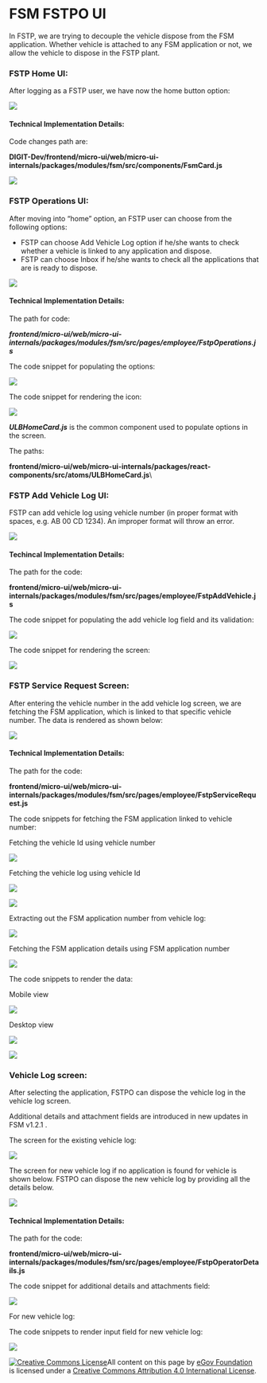 # FSM FSTPO UI

In FSTP, we are trying to decouple the vehicle dispose from the FSM application. Whether vehicle is attached to any FSM application or not, we allow the vehicle to dispose in the FSTP plant.

### FSTP Home UI:&#x20;

After logging as a FSTP user, we have now the home button option:

![](<../../../../.gitbook/assets/Screenshot 2022-08-08 at 4.25.08 PM.png>)

#### Technical Implementation Details: <a href="#technical-implementation" id="technical-implementation"></a>

Code changes path are:

**DIGIT-Dev/frontend/micro-ui/web/micro-ui-internals/packages/modules/fsm/src/components/FsmCard.js**

![](<../../../../.gitbook/assets/Screenshot 2022-08-08 at 4.28.43 PM.png>)

### FSTP Operations UI:

After moving into “home” option, an FSTP user can choose from the following options:

* FSTP can choose Add Vehicle Log option if he/she wants to check whether a vehicle is linked to any application and dispose.
* FSTP can choose Inbox if he/she wants to check all the applications that are is ready to dispose.

![](<../../../../.gitbook/assets/Screenshot 2022-08-08 at 4.28.52 PM.png>)

#### Technical Implementation Details:

The path for code:

_**frontend/micro-ui/web/micro-ui-internals/packages/modules/fsm/src/pages/employee/FstpOperations.js**_

The code snippet for populating the options:

![](<../../../../.gitbook/assets/Screenshot 2022-08-08 at 4.31.22 PM.png>)

The code snippet for rendering the icon:

![](<../../../../.gitbook/assets/Screenshot 2022-08-08 at 4.33.19 PM.png>)

_**ULBHomeCard.js**_ is the common component used to populate options in the screen.

The paths:

**frontend/micro-ui/web/micro-ui-internals/packages/react-components/src/atoms/ULBHomeCard.js**\


### FSTP Add Vehicle Log UI: <a href="#fstp-add-vehicle-log-ui" id="fstp-add-vehicle-log-ui"></a>

FSTP can add vehicle log using vehicle number (in proper format with spaces, e.g. AB 00 CD 1234). An improper format will throw an error.

![](<../../../../.gitbook/assets/Screenshot 2022-08-08 at 4.47.24 PM.png>)

#### Techincal Implementation Details:  <a href="#techincal-implementation-details" id="techincal-implementation-details"></a>

The path for the code:

**frontend/micro-ui/web/micro-ui-internals/packages/modules/fsm/src/pages/employee/FstpAddVehicle.js**

The code snippet for populating the add vehicle log field and its validation:

![](<../../../../.gitbook/assets/Screenshot 2022-08-08 at 5.21.40 PM.png>)

The code snippet for rendering the screen:

![](<../../../../.gitbook/assets/Screenshot 2022-08-08 at 5.23.35 PM.png>)

### FSTP Service Request Screen: <a href="#fstp-service-request-screen" id="fstp-service-request-screen"></a>

After entering the vehicle number in the add vehicle log screen, we are fetching the FSM application, which is linked to that specific vehicle number. The data is rendered as shown below:&#x20;

![](<../../../../.gitbook/assets/Screenshot 2022-08-08 at 5.27.21 PM.png>)

#### Technical Implementation Details: <a href="#technical-implementation-details-.1" id="technical-implementation-details-.1"></a>

The path for the code:

**frontend/micro-ui/web/micro-ui-internals/packages/modules/fsm/src/pages/employee/FstpServiceRequest.js**

The code snippets for fetching the FSM application linked to vehicle number:

Fetching the vehicle Id using vehicle number

![](<../../../../.gitbook/assets/Screenshot 2022-08-08 at 5.29.09 PM.png>)

Fetching the vehicle log using vehicle Id

![](<../../../../.gitbook/assets/Screenshot 2022-08-08 at 5.31.00 PM.png>)

![](<../../../../.gitbook/assets/Screenshot 2022-08-08 at 5.31.25 PM.png>)

Extracting out the FSM application number from vehicle log:

![](<../../../../.gitbook/assets/Screenshot 2022-08-08 at 5.33.56 PM.png>)

Fetching the FSM application details using FSM application number

![](<../../../../.gitbook/assets/Screenshot 2022-08-08 at 5.35.43 PM.png>)

The code snippets to render the data:

Mobile view

![](<../../../../.gitbook/assets/Screenshot 2022-08-08 at 5.41.36 PM.png>)

Desktop view

![](<../../../../.gitbook/assets/Screenshot 2022-08-08 at 5.44.01 PM.png>)

![](<../../../../.gitbook/assets/Screenshot 2022-08-08 at 5.45.07 PM.png>)

### Vehicle Log screen:

After selecting the application, FSTPO can dispose the vehicle log in the vehicle log screen.

Additional details and attachment fields are introduced in new updates in FSM v1.2.1 .

The screen for the existing vehicle log:

![](<../../../../.gitbook/assets/Screenshot 2022-08-08 at 5.48.48 PM.png>)

The screen for new vehicle log if no application is found for vehicle is shown below. FSTPO can dispose the new vehicle log by providing all the details below.

![](<../../../../.gitbook/assets/Screenshot 2022-08-08 at 5.49.03 PM.png>)

#### Technical Implementation Details:

The path for the code:

**frontend/micro-ui/web/micro-ui-internals/packages/modules/fsm/src/pages/employee/FstpOperatorDetails.js**

The code snippet for additional details and attachments field:

![](<../../../../.gitbook/assets/Screenshot 2022-08-08 at 5.52.03 PM.png>)

For new vehicle log:

The code snippets to render input field for new vehicle log:

![](<../../../../.gitbook/assets/Screenshot 2022-08-08 at 5.52.18 PM.png>)

[![Creative Commons License](https://i.creativecommons.org/l/by/4.0/80x15.png)](http://creativecommons.org/licenses/by/4.0/)All content on this page by [eGov Foundation ](https://egov.org.in/)is licensed under a [Creative Commons Attribution 4.0 International License](http://creativecommons.org/licenses/by/4.0/).
